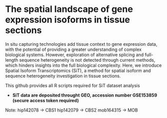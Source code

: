 # The spatial landscape of gene expression isoforms in tissue sections


In situ capturing technologies add tissue context to gene expression data, with the potential of providing a greater understanding of complex biological systems. However, exploration of alternative splicing and full-length sequence heterogeneity is not detected through current methods, which hinders insights into the full biological complexity. Here, we introduce Spatial Isoform Transcriptomics (SiT), a method for spatial isoform and sequence heterogeneity investigation in tissue sections. 



This github provides all R scripts required for SiT dataset analysis



* **SiT data are deposited throught GEO, accession number GSE153859 (secure access token required)**


Note:
hip142078 -> CBS1
hip142079 -> CBS2
mob164315 -> MOB
